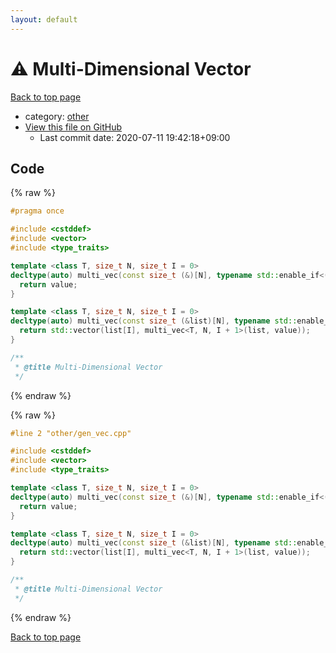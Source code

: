 ```yaml
---
layout: default
---
```


<!-- mathjax config similar to math.stackexchange -->
<script type="text/javascript" async
  src="https://cdnjs.cloudflare.com/ajax/libs/mathjax/2.7.5/MathJax.js?config=TeX-MML-AM_CHTML">
</script>
<script type="text/x-mathjax-config">
  MathJax.Hub.Config({
    TeX: { equationNumbers: { autoNumber: "AMS" }},
    tex2jax: {
      inlineMath: [ ['$','$'] ],
      processEscapes: true
    },
    "HTML-CSS": { matchFontHeight: false },
    displayAlign: "left",
    displayIndent: "2em"
  });
</script>

<script type="text/javascript" src="https://cdnjs.cloudflare.com/ajax/libs/jquery/3.4.1/jquery.min.js"></script>
<script src="https://cdn.jsdelivr.net/npm/jquery-balloon-js@1.1.2/jquery.balloon.min.js" integrity="sha256-ZEYs9VrgAeNuPvs15E39OsyOJaIkXEEt10fzxJ20+2I=" crossorigin="anonymous"></script>
<script type="text/javascript" src="../../assets/js/copy-button.js"></script>
<link rel="stylesheet" href="../../assets/css/copy-button.css" />


# :warning: Multi-Dimensional Vector

<a href="../../index.html">Back to top page</a>

* category: <a href="../../index.html#795f3202b17cb6bc3d4b771d8c6c9eaf">other</a>
* <a href="{{ site.github.repository_url }}/blob/master/other/gen_vec.cpp">View this file on GitHub</a>
    - Last commit date: 2020-07-11 19:42:18+09:00




## Code

<a id="unbundled"></a>
{% raw %}
```cpp
#pragma once

#include <cstddef>
#include <vector>
#include <type_traits>

template <class T, size_t N, size_t I = 0>
decltype(auto) multi_vec(const size_t (&)[N], typename std::enable_if<(I == N), const T&>::type value = T{}) { 
  return value; 
}

template <class T, size_t N, size_t I = 0>
decltype(auto) multi_vec(const size_t (&list)[N], typename std::enable_if<(I != N), const T&>::type value = T{}) { 
  return std::vector(list[I], multi_vec<T, N, I + 1>(list, value)); 
}

/**
 * @title Multi-Dimensional Vector
 */
```
{% endraw %}

<a id="bundled"></a>
{% raw %}
```cpp
#line 2 "other/gen_vec.cpp"

#include <cstddef>
#include <vector>
#include <type_traits>

template <class T, size_t N, size_t I = 0>
decltype(auto) multi_vec(const size_t (&)[N], typename std::enable_if<(I == N), const T&>::type value = T{}) { 
  return value; 
}

template <class T, size_t N, size_t I = 0>
decltype(auto) multi_vec(const size_t (&list)[N], typename std::enable_if<(I != N), const T&>::type value = T{}) { 
  return std::vector(list[I], multi_vec<T, N, I + 1>(list, value)); 
}

/**
 * @title Multi-Dimensional Vector
 */

```
{% endraw %}

<a href="../../index.html">Back to top page</a>

